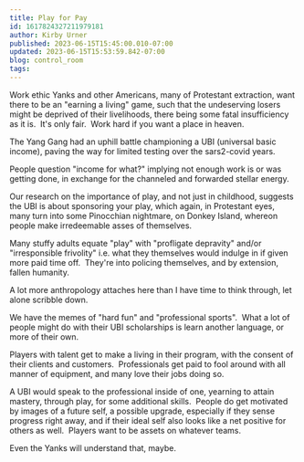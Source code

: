 ```yaml
---
title: Play for Pay
id: 1617824327211979181
author: Kirby Urner
published: 2023-06-15T15:45:00.010-07:00
updated: 2023-06-15T15:53:59.842-07:00
blog: control_room
tags: 
---
```


Work ethic Yanks and other Americans, many of Protestant extraction, want there to be an "earning a living" game, such that the undeserving losers might be deprived of their livelihoods, there being some fatal insufficiency as it is.  It's only fair.  Work hard if you want a place in heaven.

The Yang Gang had an uphill battle championing a UBI (universal basic income), paving the way for limited testing over the sars2-covid years. 

People question "income for what?" implying not enough work is or was getting done, in exchange for the channeled and forwarded stellar energy.

Our research on the importance of play, and not just in childhood, suggests the UBI is about sponsoring your play, which again, in Protestant eyes, many turn into some Pinocchian nightmare, on Donkey Island, whereon people make irredeemable asses of themselves. 

Many stuffy adults equate "play" with "profligate depravity" and/or "irresponsible frivolity" i.e. what they themselves would indulge in if given more paid time off.  They're into policing themselves, and by extension, fallen humanity.

A lot more anthropology attaches here than I have time to think through, let alone scribble down.  

We have the memes of "hard fun" and "professional sports".  What a lot of people might do with their UBI scholarships is learn another language, or more of their own.

Players with talent get to make a living in their program, with the consent of their clients and customers.  Professionals get paid to fool around with all manner of equipment, and many love their jobs doing so.

A UBI would speak to the professional inside of one, yearning to attain mastery, through play, for some additional skills.  People do get motivated by images of a future self, a possible upgrade, especially if they sense progress right away, and if their ideal self also looks like a net positive for others as well.  Players want to be assets on whatever teams.

Even the Yanks will understand that, maybe.